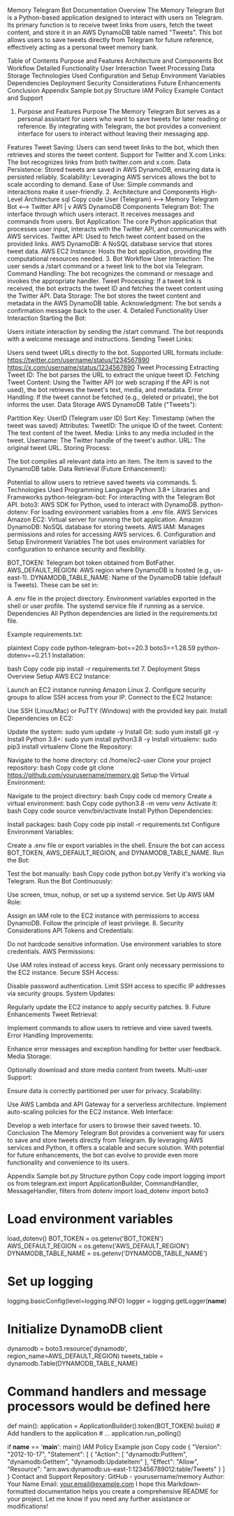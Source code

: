 Memory Telegram Bot Documentation
Overview
The Memory Telegram Bot is a Python-based application designed to interact with users on Telegram. Its primary function is to receive tweet links from users, fetch the tweet content, and store it in an AWS DynamoDB table named "Tweets". This bot allows users to save tweets directly from Telegram for future reference, effectively acting as a personal tweet memory bank.

Table of Contents
Purpose and Features
Architecture and Components
Bot Workflow
Detailed Functionality
User Interaction
Tweet Processing
Data Storage
Technologies Used
Configuration and Setup
Environment Variables
Dependencies
Deployment
Security Considerations
Future Enhancements
Conclusion
Appendix
Sample bot.py Structure
IAM Policy Example
Contact and Support
1. Purpose and Features
Purpose
The Memory Telegram Bot serves as a personal assistant for users who want to save tweets for later reading or reference. By integrating with Telegram, the bot provides a convenient interface for users to interact without leaving their messaging app.

Features
Tweet Saving: Users can send tweet links to the bot, which then retrieves and stores the tweet content.
Support for Twitter and X.com Links: The bot recognizes links from both twitter.com and x.com.
Data Persistence: Stored tweets are saved in AWS DynamoDB, ensuring data is persisted reliably.
Scalability: Leveraging AWS services allows the bot to scale according to demand.
Ease of Use: Simple commands and interactions make it user-friendly.
2. Architecture and Components
High-Level Architecture
sql
Copy code
User (Telegram) <--> Memory Telegram Bot <--> Twitter API
                                         |
                                         v
                                     AWS DynamoDB
Components
Telegram Bot: The interface through which users interact. It receives messages and commands from users.
Bot Application: The core Python application that processes user input, interacts with the Twitter API, and communicates with AWS services.
Twitter API: Used to fetch tweet content based on the provided links.
AWS DynamoDB: A NoSQL database service that stores tweet data.
AWS EC2 Instance: Hosts the bot application, providing the computational resources needed.
3. Bot Workflow
User Interaction:
The user sends a /start command or a tweet link to the bot via Telegram.
Command Handling:
The bot recognizes the command or message and invokes the appropriate handler.
Tweet Processing:
If a tweet link is received, the bot extracts the tweet ID and fetches the tweet content using the Twitter API.
Data Storage:
The bot stores the tweet content and metadata in the AWS DynamoDB table.
Acknowledgment:
The bot sends a confirmation message back to the user.
4. Detailed Functionality
User Interaction
Starting the Bot:

Users initiate interaction by sending the /start command.
The bot responds with a welcome message and instructions.
Sending Tweet Links:

Users send tweet URLs directly to the bot.
Supported URL formats include:
https://twitter.com/username/status/1234567890
https://x.com/username/status/1234567890
Tweet Processing
Extracting Tweet ID:
The bot parses the URL to extract the unique tweet ID.
Fetching Tweet Content:
Using the Twitter API (or web scraping if the API is not used), the bot retrieves the tweet's text, media, and metadata.
Error Handling:
If the tweet cannot be fetched (e.g., deleted or private), the bot informs the user.
Data Storage
AWS DynamoDB Table ("Tweets"):

Partition Key: UserID (Telegram user ID)
Sort Key: Timestamp (when the tweet was saved)
Attributes:
TweetID: The unique ID of the tweet.
Content: The text content of the tweet.
Media: Links to any media included in the tweet.
Username: The Twitter handle of the tweet's author.
URL: The original tweet URL.
Storing Process:

The bot compiles all relevant data into an item.
The item is saved to the DynamoDB table.
Data Retrieval (Future Enhancement):

Potential to allow users to retrieve saved tweets via commands.
5. Technologies Used
Programming Language
Python 3.8+
Libraries and Frameworks
python-telegram-bot: For interacting with the Telegram Bot API.
boto3: AWS SDK for Python, used to interact with DynamoDB.
python-dotenv: For loading environment variables from a .env file.
AWS Services
Amazon EC2: Virtual server for running the bot application.
Amazon DynamoDB: NoSQL database for storing tweets.
AWS IAM: Manages permissions and roles for accessing AWS services.
6. Configuration and Setup
Environment Variables
The bot uses environment variables for configuration to enhance security and flexibility.

BOT_TOKEN: Telegram bot token obtained from BotFather.
AWS_DEFAULT_REGION: AWS region where DynamoDB is hosted (e.g., us-east-1).
DYNAMODB_TABLE_NAME: Name of the DynamoDB table (default is Tweets).
These can be set in:

A .env file in the project directory.
Environment variables exported in the shell or user profile.
The systemd service file if running as a service.
Dependencies
All Python dependencies are listed in the requirements.txt file.

Example requirements.txt:

plaintext
Copy code
python-telegram-bot==20.3
boto3==1.28.59
python-dotenv==0.21.1
Installation:

bash
Copy code
pip install -r requirements.txt
7. Deployment
Steps Overview
Setup AWS EC2 Instance:

Launch an EC2 instance running Amazon Linux 2.
Configure security groups to allow SSH access from your IP.
Connect to the EC2 Instance:

Use SSH (Linux/Mac) or PuTTY (Windows) with the provided key pair.
Install Dependencies on EC2:

Update the system: sudo yum update -y
Install Git: sudo yum install git -y
Install Python 3.8+: sudo yum install python3.8 -y
Install virtualenv: sudo pip3 install virtualenv
Clone the Repository:

Navigate to the home directory: cd /home/ec2-user
Clone your project repository:
bash
Copy code
git clone https://github.com/yourusername/memory.git
Setup the Virtual Environment:

Navigate to the project directory:
bash
Copy code
cd memory
Create a virtual environment:
bash
Copy code
python3.8 -m venv venv
Activate it:
bash
Copy code
source venv/bin/activate
Install Python Dependencies:

Install packages:
bash
Copy code
pip install -r requirements.txt
Configure Environment Variables:

Create a .env file or export variables in the shell.
Ensure the bot can access BOT_TOKEN, AWS_DEFAULT_REGION, and DYNAMODB_TABLE_NAME.
Run the Bot:

Test the bot manually:
bash
Copy code
python bot.py
Verify it's working via Telegram.
Run the Bot Continuously:

Use screen, tmux, nohup, or set up a systemd service.
Set Up AWS IAM Role:

Assign an IAM role to the EC2 instance with permissions to access DynamoDB.
Follow the principle of least privilege.
8. Security Considerations
API Tokens and Credentials:

Do not hardcode sensitive information.
Use environment variables to store credentials.
AWS Permissions:

Use IAM roles instead of access keys.
Grant only necessary permissions to the EC2 instance.
Secure SSH Access:

Disable password authentication.
Limit SSH access to specific IP addresses via security groups.
System Updates:

Regularly update the EC2 instance to apply security patches.
9. Future Enhancements
Tweet Retrieval:

Implement commands to allow users to retrieve and view saved tweets.
Error Handling Improvements:

Enhance error messages and exception handling for better user feedback.
Media Storage:

Optionally download and store media content from tweets.
Multi-user Support:

Ensure data is correctly partitioned per user for privacy.
Scalability:

Use AWS Lambda and API Gateway for a serverless architecture.
Implement auto-scaling policies for the EC2 instance.
Web Interface:

Develop a web interface for users to browse their saved tweets.
10. Conclusion
The Memory Telegram Bot provides a convenient way for users to save and store tweets directly from Telegram. By leveraging AWS services and Python, it offers a scalable and secure solution. With potential for future enhancements, the bot can evolve to provide even more functionality and convenience to its users.

Appendix
Sample bot.py Structure
python
Copy code
import logging
import os
from telegram.ext import ApplicationBuilder, CommandHandler, MessageHandler, filters
from dotenv import load_dotenv
import boto3

# Load environment variables
load_dotenv()
BOT_TOKEN = os.getenv('BOT_TOKEN')
AWS_DEFAULT_REGION = os.getenv('AWS_DEFAULT_REGION')
DYNAMODB_TABLE_NAME = os.getenv('DYNAMODB_TABLE_NAME')

# Set up logging
logging.basicConfig(level=logging.INFO)
logger = logging.getLogger(__name__)

# Initialize DynamoDB client
dynamodb = boto3.resource('dynamodb', region_name=AWS_DEFAULT_REGION)
tweets_table = dynamodb.Table(DYNAMODB_TABLE_NAME)

# Command handlers and message processors would be defined here

def main():
    application = ApplicationBuilder().token(BOT_TOKEN).build()
    # Add handlers to the application
    # ...
    application.run_polling()

if __name__ == '__main__':
    main()
IAM Policy Example
json
Copy code
{
    "Version": "2012-10-17",
    "Statement": [
        {
            "Action": [
                "dynamodb:PutItem",
                "dynamodb:GetItem",
                "dynamodb:UpdateItem"
            ],
            "Effect": "Allow",
            "Resource": "arn:aws:dynamodb:us-east-1:123456789012:table/Tweets"
        }
    ]
}
Contact and Support
Repository: GitHub - yourusername/memory
Author: Your Name
Email: your.email@example.com
I hope this Markdown-formatted documentation helps you create a comprehensive README for your project. Let me know if you need any further assistance or modifications!




